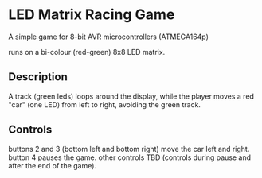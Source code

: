 # LED Matrix Racing Game

A simple game for 8-bit AVR microcontrollers (ATMEGA164p)

runs on a bi-colour (red-green) 8x8 LED matrix.

## Description

A track (green leds) loops around the display, while the player moves a red
"car" (one LED) from left to right, avoiding the green track.

## Controls

buttons 2 and 3 (bottom left and bottom right) move the car left and right.
button 4 pauses the game.
other controls TBD (controls during pause and after the end of the game).

